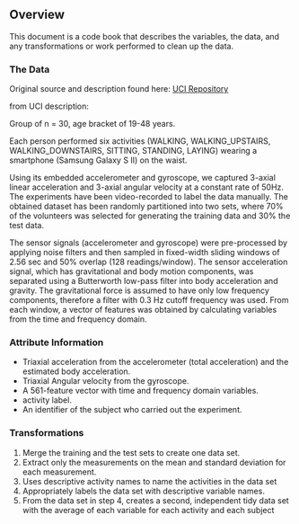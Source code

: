 ## Overview

This document is a code book that describes the variables, the data, and
any transformations or work performed to clean up the data.

### The Data

Original source and description found here: [UCI
Repository](http://archive.ics.uci.edu/ml/datasets/Human+Activity+Recognition+Using+Smartphones)

from UCI description:

Group of n = 30, age bracket of 19-48 years.

Each person performed six activities (WALKING, WALKING\_UPSTAIRS,
WALKING\_DOWNSTAIRS, SITTING, STANDING, LAYING) wearing a smartphone
(Samsung Galaxy S II) on the waist.

Using its embedded accelerometer and gyroscope, we captured 3-axial
linear acceleration and 3-axial angular velocity at a constant rate of
50Hz. The experiments have been video-recorded to label the data
manually. The obtained dataset has been randomly partitioned into two
sets, where 70% of the volunteers was selected for generating the
training data and 30% the test data.

The sensor signals (accelerometer and gyroscope) were pre-processed by
applying noise filters and then sampled in fixed-width sliding windows
of 2.56 sec and 50% overlap (128 readings/window). The sensor
acceleration signal, which has gravitational and body motion components,
was separated using a Butterworth low-pass filter into body acceleration
and gravity. The gravitational force is assumed to have only low
frequency components, therefore a filter with 0.3 Hz cutoff frequency
was used. From each window, a vector of features was obtained by
calculating variables from the time and frequency domain.

### Attribute Information

-   Triaxial acceleration from the accelerometer (total acceleration)
    and the estimated body acceleration.
-   Triaxial Angular velocity from the gyroscope.
-   A 561-feature vector with time and frequency domain variables.
-   activity label.
-   An identifier of the subject who carried out the experiment.

### Transformations

1.  Merge the training and the test sets to create one data set.
2.  Extract only the measurements on the mean and standard deviation for
    each measurement.
3.  Uses descriptive activity names to name the activities in the data
    set
4.  Appropriately labels the data set with descriptive variable names.
5.  From the data set in step 4, creates a second, independent tidy data
    set with the average of each variable for each activity and each
    subject
